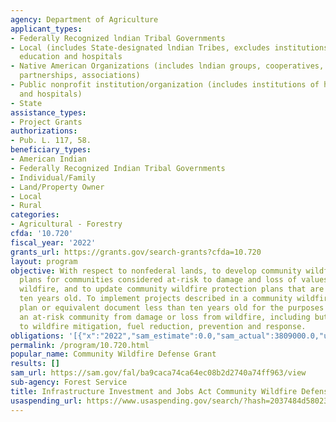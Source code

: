 ```yaml
---
agency: Department of Agriculture
applicant_types:
- Federally Recognized lndian Tribal Governments
- Local (includes State-designated lndian Tribes, excludes institutions of higher
  education and hospitals
- Native American Organizations (includes lndian groups, cooperatives, corporations,
  partnerships, associations)
- Public nonprofit institution/organization (includes institutions of higher education
  and hospitals)
- State
assistance_types:
- Project Grants
authorizations:
- Pub. L. 117, 58.
beneficiary_types:
- American Indian
- Federally Recognized Indian Tribal Governments
- Individual/Family
- Land/Property Owner
- Local
- Rural
categories:
- Agricultural - Forestry
cfda: '10.720'
fiscal_year: '2022'
grants_url: https://grants.gov/search-grants?cfda=10.720
layout: program
objective: With respect to nonfederal lands, to develop community wildfire protection
  plans for communities considered at-risk to damage and loss of values or life from
  wildfire, and to update community wildfire protection plans that are greater than
  ten years old. To implement projects described in a community wildfire protection
  plan or equivalent document less than ten years old for the purposes of protecting
  an at-risk community from damage or loss from wildfire, including but not limited
  to wildfire mitigation, fuel reduction, prevention and response.
obligations: '[{"x":"2022","sam_estimate":0.0,"sam_actual":3809000.0,"usa_spending_actual":3809000.0},{"x":"2023","sam_estimate":3809000.0,"sam_actual":0.0,"usa_spending_actual":74521455.0},{"x":"2024","sam_estimate":0.0,"sam_actual":0.0,"usa_spending_actual":65440324.4}]'
permalink: /program/10.720.html
popular_name: Community Wildfire Defense Grant
results: []
sam_url: https://sam.gov/fal/ba9caca74ca64ec08b2d2740a74ff963/view
sub-agency: Forest Service
title: Infrastructure Investment and Jobs Act Community Wildfire Defense Grants
usaspending_url: https://www.usaspending.gov/search/?hash=2037484d58023a9b5936a339f0365622
---
```

